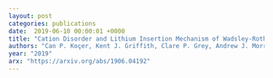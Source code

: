 ```yaml
---
layout: post
categories: publications
date:  2019-06-10 00:00:01 +0000
title: "Cation Disorder and Lithium Insertion Mechanism of Wadsley-Roth Crystallographic Shear Phases"
authors: "Can P. Koçer, Kent J. Griffith, Clare P. Grey, Andrew J. Morris"
year: "2019"
arx: "https://arxiv.org/abs/1906.04192"
---
```

